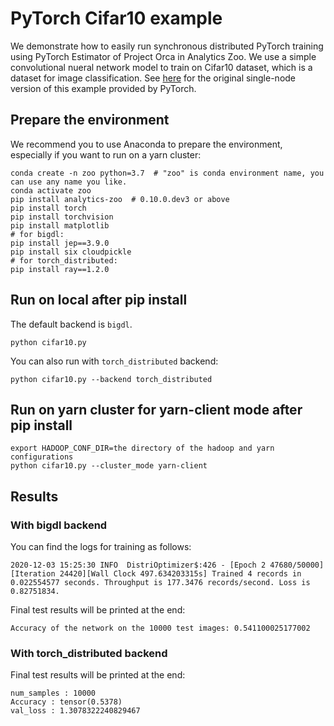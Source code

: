 # PyTorch Cifar10 example
We demonstrate how to easily run synchronous distributed PyTorch training using PyTorch Estimator of Project Orca in Analytics Zoo. We use a simple convolutional nueral network model to train on Cifar10 dataset, which is a dataset for image classification. See [here](https://pytorch.org/tutorials/beginner/blitz/cifar10_tutorial.html) for the original single-node version of this example provided by PyTorch.

## Prepare the environment

We recommend you to use Anaconda to prepare the environment, especially if you want to run on a yarn cluster:

```
conda create -n zoo python=3.7  # "zoo" is conda environment name, you can use any name you like.
conda activate zoo
pip install analytics-zoo  # 0.10.0.dev3 or above
pip install torch
pip install torchvision
pip install matplotlib
# for bigdl:
pip install jep==3.9.0
pip install six cloudpickle
# for torch_distributed:
pip install ray==1.2.0
```

## Run on local after pip install

The default backend is `bigdl`.

```
python cifar10.py
```

You can also run with `torch_distributed` backend:

```
python cifar10.py --backend torch_distributed
```

## Run on yarn cluster for yarn-client mode after pip install

```
export HADOOP_CONF_DIR=the directory of the hadoop and yarn configurations
python cifar10.py --cluster_mode yarn-client
```

## Results

### With bigdl backend

You can find the logs for training as follows:
```
2020-12-03 15:25:30 INFO  DistriOptimizer$:426 - [Epoch 2 47680/50000][Iteration 24420][Wall Clock 497.634203315s] Trained 4 records in 0.022554577 seconds. Throughput is 177.3476 records/second. Loss is 0.82751834.
```

Final test results will be printed at the end:
```
Accuracy of the network on the 10000 test images: 0.541100025177002 
```

### With torch_distributed backend

Final test results will be printed at the end:
```
num_samples : 10000
Accuracy : tensor(0.5378)
val_loss : 1.3078322240829467
```

